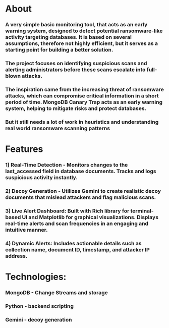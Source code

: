 # About
### A very simple basic monitoring tool, that acts as an early warning system, designed to detect potential ransomware-like activity targeting databases. It is based on several assumptions, therefore not highly efficient, but it serves as a starting point for building a better solution.

### The project focuses on identifying suspicious scans and alerting administrators before these scans escalate into full-blown attacks.

### The inspiration came from the increasing threat of ransomware attacks, which can compromise critical information in a short period of time. MongoDB Canary Trap acts as an early warning system, helping to mitigate risks and protect databases.

### But it still needs a lot of work in heuristics and understanding real world ransomware scanning patterns 

# Features
### 1) Real-Time Detection - Monitors changes to the last_accessed field in database documents. Tracks and logs suspicious activity instantly.

### 2) Decoy Generation - Utilizes Gemini to create realistic decoy documents that mislead attackers and flag malicious scans.

### 3) Live Alert Dashboard: Built with Rich library for terminal-based UI and Matplotlib for graphical visualizations. Displays real-time alerts and scan frequencies in an engaging and intuitive manner.

### 4) Dynamic Alerts: Includes actionable details such as collection name, document ID, timestamp, and attacker IP address.

# Technologies:
### MongoDB - Change Streams and storage
### Python - backend scripting
### Gemini - decoy generation
